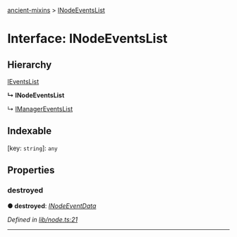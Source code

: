 [ancient-mixins](../README.md) > [INodeEventsList](../interfaces/inodeeventslist.md)



# Interface: INodeEventsList

## Hierarchy


 [IEventsList](ieventslist.md)

**↳ INodeEventsList**

↳  [IManagerEventsList](imanagereventslist.md)










## Indexable

\[key: `string`\]:&nbsp;`any`

## Properties
<a id="destroyed"></a>

###  destroyed

**●  destroyed**:  *[INodeEventData](inodeeventdata.md)* 

*Defined in [lib/node.ts:21](https://github.com/AncientSouls/Mixins/blob/1e3c8a9/src/lib/node.ts#L21)*





___



